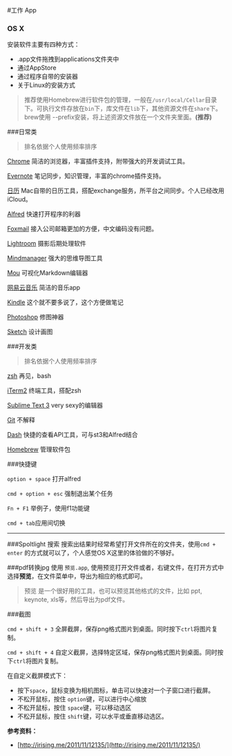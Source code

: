 #工作 App

### OS X
安装软件主要有四种方式：

+ .app文件拖拽到applications文件夹中
+ 通过AppStore
+ 通过程序自带的安装器
+ 关于Linux的安装方式

> 推荐使用Homebrew进行软件包的管理，一般在`/usr/local/Cellar`目录下。可执行文件存放在`bin`下，库文件在`lib`下，其他资源文件在`share`下。
> brew使用 --prefix安装，将上述资源文件放在一个文件夹里面。**(推荐)**



###日常类

> 排名依据个人使用频率排序

[Chrome]() 简洁的浏览器，丰富插件支持，附带强大的开发调试工具。

[Evernote](http://www.evernote.com) 笔记同步，知识管理，丰富的chrome插件支持。

[日历]() Mac自带的日历工具，搭配exchange服务，所平台之间同步。个人已经改用iCloud。

[Alfred](http://www.alfredapp.com/) 快速打开程序的利器

[Foxmail]() 接入公司邮箱更加的方便，中文编码没有问题。

[Lightroom](http://www.adobe.com/support/downloads/product.jsp?platform=Macintosh&product=113) 摄影后期处理软件

[Mindmanager]() 强大的思维导图工具

[Mou](http://mouapp.com/) 可视化Markdown编辑器

[网易云音乐]() 简洁的音乐app

[Kindle](https://itunes.apple.com/us/app/kindle/id405399194?mt=12) 这个就不要多说了，这个方便做笔记

[Photoshop](http://www.adobe.com/support/downloads/product.jsp?product=39&platform=Macintosh) 修图神器

[Sketch]() 设计画图




###开发类

> 排名依据个人使用频率排序

[zsh](https://github.com/robbyrussell/oh-my-zsh/) 再见，bash

[iTerm2](http://www.iterm2.com/) 终端工具，搭配zsh

[Sublime Text 3](http://www.sublimetext.com/) very sexy的编辑器

[Git](http://git-scm.com/‎) 不解释

[Dash](https://itunes.apple.com/cn/app/dash-docs-snippets/id458034879?mt=12) 快捷的查看API工具，可与st3和Alfred结合

[Homebrew](http://mxcl.github.io/homebrew/) 管理软件包




###快捷键

`option + space` 打开alfred

`cmd + option + esc` 强制退出某个任务 

`Fn + F1` 举例子，使用f1功能键

`cmd + tab`应用间切换

---------


###Spoltlight 搜索
搜索出结果时经常希望打开文件所在的文件夹，使用`cmd + enter` 的方式就可以了，个人感觉OS X这里的体验做的不够好。



###pdf转换jpg
使用 `预览.app`, 使用预览打开文件或者，右键文件，在打开方式中选择**预览**，在文件菜单中，导出为相应的格式即可。

> 预览 是一个很好用的工具，也可以预览其他格式的文件，比如 ppt, keynote, xls等，然后导出为pdf文件。



###截图

`cmd + shift + 3`   全屏截屏，保存png格式图片到桌面。同时按下`ctrl`将图片复制。

`cmd + shift + 4`   自定义截屏，选择特定区域，保存png格式图片到桌面。同时按下`ctrl`将图片复制。


在自定义截屏模式下：

+ 按下`space`，鼠标变换为相机图标，单击可以快速对一个子窗口进行截屏。
+ 不松开鼠标，按住 `option`键，可以进行中心缩放
+ 不松开鼠标，按住 `space`键，可以移动选区
+ 不松开鼠标，按住 `shift`键，可以水平或垂直移动选区。



**参考资料：**

+ [http://irising.me/2011/11/12135/](http://irising.me/2011/11/12135/)

